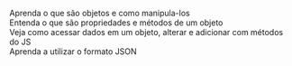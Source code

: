 Aprenda o que são objetos e como manipula-los</br>
Entenda o que são propriedades e métodos de um objeto</br>
Veja como acessar dados em um objeto, alterar e adicionar com métodos do JS</br>
Aprenda a utilizar o formato JSON</br>
